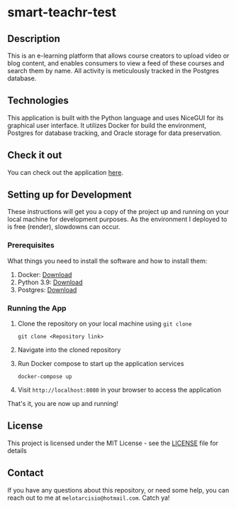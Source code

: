 # smart-teachr-test


## Description

This is an e-learning platform that allows course creators to upload video or blog content, and enables consumers to view a feed of these courses and search them by name. All activity is meticulously tracked in the Postgres database.

## Technologies

This application is built with the Python language and uses NiceGUI for its graphical user interface. It utilizes Docker for build the environment, Postgres for database tracking, and Oracle storage for data preservation.

## Check it out

You can check out the application [here](https://smart-teachr.onrender.com).


## Setting up for Development

These instructions will get you a copy of the project up and running on your local machine for development purposes.
As the environment I deployed to is free (render), slowdowns can occur.

### Prerequisites

What things you need to install the software and how to install them:

1. Docker: [Download](https://www.docker.com/products/docker-desktop)
2. Python 3.9: [Download](https://www.python.org/downloads/)
3. Postgres: [Download](https://www.postgresql.org/download/)

### Running the App

1. Clone the repository on your local machine using `git clone`

   ```
   git clone <Repository link>
   ```

2. Navigate into the cloned repository

3. Run Docker compose to start up the application services

   ```
   docker-compose up
   ```

4. Visit `http://localhost:8080` in your browser to access the application

That's it, you are now up and running!


## License

This project is licensed under the MIT License - see the [LICENSE](LICENSE) file for details

## Contact

If you have any questions about this repository, or need some help, you can reach out to me at `melotarcisio@hotmail.com`. Catch ya!
